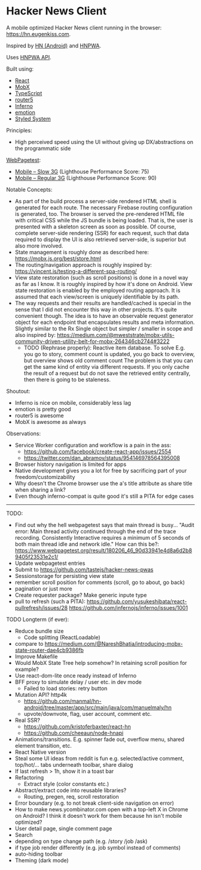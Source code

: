 Hacker News Client
==================

A mobile optimized Hacker News client running in the browser: <https://hn.eugenkiss.com>.

Inspired by [HN (Android)](https://github.com/manmal/hn-android/) and [HNPWA](https://hnpwa.com/).

Uses [HNPWA API](https://github.com/tastejs/hacker-news-pwas/blob/master/docs/api.md).

Built using:
- [React](https://reactjs.org)
- [MobX](https://mobx.js.org)
- [TypeScript](https://www.typescriptlang.org)
- [router5](http://router5.github.io)
- [Inferno](https://infernojs.org)
- [emotion](https://emotion.sh)
- [Styled System](http://jxnblk.com/styled-system)

Principles:
  - High perceived speed using the UI without giving up DX/abstractions on the programmatic side

[WebPagetest](https://www.webpagetest.org/easy):
  - [Mobile – Slow 3G](https://www.webpagetest.org/result/180204_1G_16498ea8439dc695cf46b6fa33c205e5/) 
    (Lighthouse Performance Score: 75)
  - [Mobile – Regular 3G](https://www.webpagetest.org/result/180204_PC_2c22222e5832cdd3406b4e93fce9227f/) 
    (Lighthouse Performance Score: 90)

Notable Concepts:
  - As part of the build process a server-side rendered HTML shell is generated for each route.
    The necessary Firebase routing configuration is generated, too. The browser is served the pre-rendered 
    HTML file with critical CSS while the JS bundle is being loaded. That is, the user is presented with a 
    skeleton screen as soon as possible. Of course, complete server-side rendering (SSR) for each request, 
    such that data required to display the UI is also retrieved server-side, is superior but also more involved.
  - State management is roughly done as described here: https://mobx.js.org/best/store.html
  - The routing/navigation approach is roughly inspired by: https://vincent.is/testing-a-different-spa-routing/
  - View state restoration (such as scroll positions) is done in a novel way as far as I know.
    It is roughly inspired by how it's done on Android. View state restoration is enabled by the employed routing
    approach. It is assumed that each view/screen is uniquely identifiable by its path.
  - The way requests and their results are handled/cached is special in the sense that I did not
    encounter this way in other projects. It's quite convenient though. The idea is to have an observable request
    generator object for each endpoint that encapsulates results and meta information. Slightly
    similar to the Rx Single object but simpler / smaller in scope and also inspired by:
    https://medium.com/@mweststrate/mobx-utils-community-driven-utility-belt-for-mobx-264346cb2744#3222
    - TODO (Rephrase properly): Reactive item database. To solve E.g. you go to story, comment count is updated,
      you go back to overview, but overview shows old comment count
      The problem is that you can get the same kind of entity via different requests.
      If you only cache the result of a request but do not save the retrieved entity
      centrally, then there is going to be staleness.

Shoutout:
  - Inferno is nice on mobile, considerably less lag
  - emotion is pretty good
  - router5 is awesome
  - MobX is awesome as always

Observations:
  - Service Worker configuration and workflow is a pain in the ass:
      - https://github.com/facebook/create-react-app/issues/2554
      - https://twitter.com/dan_abramov/status/954146978564395008
  - Browser history navigation is limited for apps
  - Native development gives you a lot for free by sacrificing part of your freedom/customizability
  - Why doesn't the Chrome browser use the a's title attribute as share title when sharing a link?
  - Even though inferno-compat is quite good it's still a PITA for edge cases


---------------------------------  
  
  
TODO:
  - Find out why the hell webpagetest says that main thread is busy...
    "Audit error: Main thread activity continued through the end of the trace recording. Consistently Interactive requires a minimum of 5 seconds of both main thread idle and network idle."
    How can this be?: https://www.webpagetest.org/result/180206_46_90d33941e4d8a6d2b89405f23531e2c1/
  - Update webpagetest entries
  - Submit to https://github.com/tastejs/hacker-news-pwas
  - Sessionstorage for persisting view state
  - remember scroll position for comments (scroll, go to about, go back)
  - pagination or just more
  - Create requester package? Make generic inpute type
  - pull to refresh (such a PITA): 
    https://github.com/yusukeshibata/react-pullrefresh/issues/28
    https://github.com/infernojs/inferno/issues/1001
  
TODO Longterm (if ever):
  - Reduce bundle size
      - Code splitting (ReactLoadable)
  - compare to https://medium.com/@NareshBhatia/introducing-mobx-state-router-dae4cb9386fb
  - Improve Makefile
  - Would MobX State Tree help somehow? In retaining scroll position for example?
  - Use react-dom-lite once ready instead of Inferno
  - BFF proxy to simulate delay / user etc. in dev mode
      - Failed to load stories: retry button
  - Mutation API? http4k
      - https://github.com/manmal/hn-android/tree/master/app/src/main/java/com/manuelmaly/hn
      - upvote/downvote, flag, user account, comment etc.
  - Real SSR?
      - https://github.com/kristoferbaxter/react-hn
      - https://github.com/cheeaun/node-hnapi
  - Animations/transitions. E.g. spinner fade out, overflow menu, shared element transition, etc.
  - React Native version
  - Steal some UI ideas from reddit is fun 
    e.g. selected/active comment, top/hot/... tabs underneath toolbar, share dialog
  - If last refresh > 1h, show it in a toast bar
  - Refactoring
      - Extract style (color constants etc.)
  - Abstract/extract code into reusable libraries?
      - Routing, pregen, req, scroll restoration
  - Error boundary (e.g. to not break client-side navigation on error)
  - How to make news.ycombinator.com open with a top-left X in Chrome on Android?
    I think it doesn't work for them because hn isn't mobile optimized?
  - User detail page, single comment page
  - Search
  - depending on type change path (e.g. /story /job /ask)
  - if type job render differently (e.g. job symbol instead of comments)
  - auto-hiding toolbar
  - Theming (dark mode)
